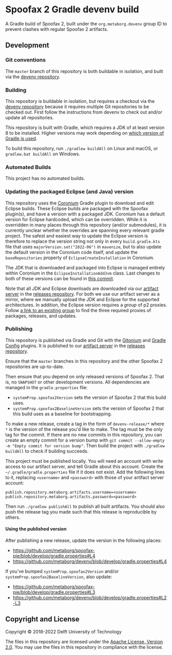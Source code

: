 # Spoofax 2 Gradle devenv build

A Gradle build of Spoofax 2, built under the `org.metaborg.devenv` group ID to prevent clashes with regular Spoofax 2 artifacts.

## Development

### Git conventions
The `master` branch of this repository is both buildable in isolation, and built via the [devenv repository](https://github.com/metaborg/devenv).

### Building

This repository is buildable in isolation, but requires a checkout via the [devenv repository](https://github.com/metaborg/devenv) because it requires multiple Git repositories to be checked out.
First follow the instructions from devenv to check out and/or update all repositories.

This repository is built with Gradle, which requires a JDK of at least version 8 to be installed. Higher versions may work depending on [which version of Gradle is used](https://docs.gradle.org/current/userguide/compatibility.html).

To build this repository, run `./gradlew buildAll` on Linux and macOS, or `gradlew.bat buildAll` on Windows.

### Automated Builds

This project has no automated builds.

### Updating the packaged Eclipse (and Java) version

This repository uses the [Coronium](https://github.com/metaborg/coronium) Gradle plugin to download and edit Eclipse builds. These Eclipse builds are packaged with the Spoofax plugin(s), and have a version with a packaged JDK. Coronium has a default version for Eclipse hardcoded, which can be overridden. While it is overridden in many places through this repository (and/or submodules), it is currently unclear whether the overrides are spanning every relevant gradle project. The safest and easiest way to update the Eclipse version is therefore to replace the version string not only in every `build.gradle.kts` file that uses `majorVersion.set("2022-06")` in `mavenize`, but to also update the default version in the Coronium code itself, and update the `baseRepositories` property of `EclipseCreateInstallation` in Coronium.

The JDK that is downloaded and packaged into Eclipse is managed entirely within Coronium in the `EclipseInstallationAddJvm` class. Last changes to both of these versions can be found in [this commit](https://github.com/metaborg/coronium/commit/1c3a4e4957e3597d1d5ed48f04c7de4727f48666).

Note that all JDK and Eclipse downloads are downloaded via our [artifact server](https://artifacts.metaborg.org) in the [releases repository](https://artifacts.metaborg.org/content/repositories/releases/). For both we use our artifact server as a mirror, where we manually upload the JDK and Eclipse for the supported architectures. In addition, the Eclipse version requires a _group_ of p2 proxies. Follow [a link to an existing group](https://artifacts.metaborg.org/#view-repositories;eclipse-2022-06~configuration) to find the three required proxies of packages, releases, and updates.

### Publishing

This repository is published via Gradle and Git with the [Gitonium](https://github.com/metaborg/gitonium) and [Gradle Config](https://github.com/metaborg/gradle.config) plugins.
It is published to our [artifact server](https://artifacts.metaborg.org) in the [releases repository](https://artifacts.metaborg.org/content/repositories/releases/).

Ensure that the `master` branches in this repository and the other Spoofax 2 repositories are up-to-date.

Then ensure that you depend on only released versions of Spoofax 2. That is, no `SNAPSHOT` or other development versions.
All dependencies are managed in the `gradle.properties` file:
- `systemProp.spoofax2Version` sets the version of Spoofax 2 that this build uses.
- `systemProp.spoofax2BaselineVersion` sets the version of Spoofax 2 that this build uses as a baseline for bootstrapping.

To make a new release, create a tag in the form of `devenv-release/*` where `*` is the version of the release you'd like to make.
The tag must be the only tag for the commit.
If there are no new commits in this repository, you can create an empty commit for a version bump with `git commit --allow-empty -m "Empty commit for version bump"`.
Then build the project with `./gradlew buildAll` to check if building succeeds.

This project must be published locally.
You will need an account with write access to our artifact server, and tell Gradle about this account.
Create the `~/.gradle/gradle.properties` file if it does not exist.
Add the following lines to it, replacing `<username>` and `<password>` with those of your artifact server account:
```
publish.repository.metaborg.artifacts.username=<username>
publish.repository.metaborg.artifacts.password=<password>
```
Then run `./gradlew publishAll` to publish all built artifacts.
You should also push the release tag you made such that this release is reproducible by others.

#### Using the published version

After publishing a new release, update the version in the following places:
- https://github.com/metaborg/spoofax-pie/blob/develop/gradle.properties#L4
- https://github.com/metaborg/devenv/blob/develop/gradle.properties#L4

If you've bumped `systemProp.spoofax2Version` and/or `systemProp.spoofax2BaselineVersion`, also update:
- https://github.com/metaborg/spoofax-pie/blob/develop/gradle.properties#L3
- https://github.com/metaborg/devenv/blob/develop/gradle.properties#L2-L3

## Copyright and License

Copyright © 2018-2022 Delft University of Technology

The files in this repository are licensed under the [Apache License, Version 2.0](https://www.apache.org/licenses/LICENSE-2.0).
You may use the files in this repository in compliance with the license.
